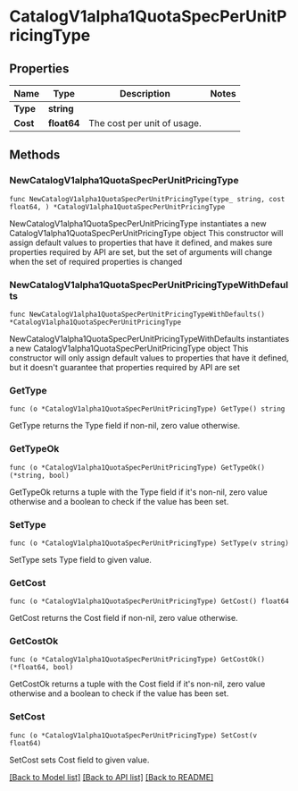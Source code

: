 # CatalogV1alpha1QuotaSpecPerUnitPricingType

## Properties

Name | Type | Description | Notes
------------ | ------------- | ------------- | -------------
**Type** | **string** |  | 
**Cost** | **float64** | The cost per unit of usage. | 

## Methods

### NewCatalogV1alpha1QuotaSpecPerUnitPricingType

`func NewCatalogV1alpha1QuotaSpecPerUnitPricingType(type_ string, cost float64, ) *CatalogV1alpha1QuotaSpecPerUnitPricingType`

NewCatalogV1alpha1QuotaSpecPerUnitPricingType instantiates a new CatalogV1alpha1QuotaSpecPerUnitPricingType object
This constructor will assign default values to properties that have it defined,
and makes sure properties required by API are set, but the set of arguments
will change when the set of required properties is changed

### NewCatalogV1alpha1QuotaSpecPerUnitPricingTypeWithDefaults

`func NewCatalogV1alpha1QuotaSpecPerUnitPricingTypeWithDefaults() *CatalogV1alpha1QuotaSpecPerUnitPricingType`

NewCatalogV1alpha1QuotaSpecPerUnitPricingTypeWithDefaults instantiates a new CatalogV1alpha1QuotaSpecPerUnitPricingType object
This constructor will only assign default values to properties that have it defined,
but it doesn't guarantee that properties required by API are set

### GetType

`func (o *CatalogV1alpha1QuotaSpecPerUnitPricingType) GetType() string`

GetType returns the Type field if non-nil, zero value otherwise.

### GetTypeOk

`func (o *CatalogV1alpha1QuotaSpecPerUnitPricingType) GetTypeOk() (*string, bool)`

GetTypeOk returns a tuple with the Type field if it's non-nil, zero value otherwise
and a boolean to check if the value has been set.

### SetType

`func (o *CatalogV1alpha1QuotaSpecPerUnitPricingType) SetType(v string)`

SetType sets Type field to given value.


### GetCost

`func (o *CatalogV1alpha1QuotaSpecPerUnitPricingType) GetCost() float64`

GetCost returns the Cost field if non-nil, zero value otherwise.

### GetCostOk

`func (o *CatalogV1alpha1QuotaSpecPerUnitPricingType) GetCostOk() (*float64, bool)`

GetCostOk returns a tuple with the Cost field if it's non-nil, zero value otherwise
and a boolean to check if the value has been set.

### SetCost

`func (o *CatalogV1alpha1QuotaSpecPerUnitPricingType) SetCost(v float64)`

SetCost sets Cost field to given value.



[[Back to Model list]](../README.md#documentation-for-models) [[Back to API list]](../README.md#documentation-for-api-endpoints) [[Back to README]](../README.md)


